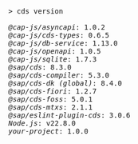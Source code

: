<!-- this file is automatically generated and updated by a github action -->
<pre class="log">
> cds version

<em>@cap-js/asyncapi</em>: 1.0.2
<em>@cap-js/cds-types</em>: 0.6.5
<em>@cap-js/db-service</em>: 1.13.0
<em>@cap-js/openapi</em>: 1.0.5
<em>@cap-js/sqlite</em>: 1.7.3
<em>@sap/cds</em>: 8.3.0
<em>@sap/cds-compiler</em>: 5.3.0
<em>@sap/cds-dk (global)</em>: 8.4.0
<em>@sap/cds-fiori</em>: 1.2.7
<em>@sap/cds-foss</em>: 5.0.1
<em>@sap/cds-mtxs</em>: 2.1.1
<em>@sap/eslint-plugin-cds</em>: 3.0.6
<em>Node.js</em>: v22.8.0
<em>your-project</em>: 1.0.0
</pre>
